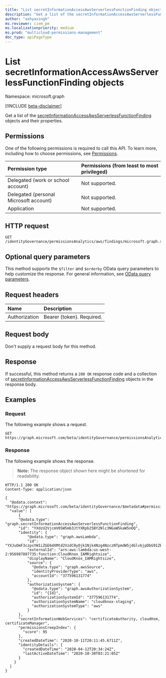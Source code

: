 ```yaml
---
title: "List secretInformationAccessAwsServerlessFunctionFinding objects"
description: "Get a list of the secretInformationAccessAwsServerlessFunctionFinding objects and their properties."
author: "ashyasingh"
ms.reviewer: ciem_pm
ms.localizationpriority: medium
ms.prod: "multicloud-permissions-management"
doc_type: apiPageType
---
```


# List secretInformationAccessAwsServerlessFunctionFinding objects
Namespace: microsoft.graph

[!INCLUDE [beta-disclaimer](../../includes/beta-disclaimer.md)]

Get a list of the [secretInformationAccessAwsServerlessFunctionFinding](../resources/secretinformationaccessawsserverlessfunctionfinding.md) objects and their properties.

## Permissions
One of the following permissions is required to call this API. To learn more, including how to choose permissions, see [Permissions](/graph/permissions-reference).

|Permission type|Permissions (from least to most privileged)|
|:---|:---|
|Delegated (work or school account)|Not supported.|
|Delegated (personal Microsoft account)|Not supported.|
|Application|Not supported.|

## HTTP request

<!-- {
  "blockType": "ignored"
}
-->
``` http
GET /identityGovernance/permissionsAnalytics/aws/findings/microsoft.graph.secretInformationAccessAwsServerlessFunctionFinding
```

## Optional query parameters
This method supports the `$filter` and `$orderby` OData query parameters to help customize the response. For general information, see [OData query parameters](/graph/query-parameters).

## Request headers
|Name|Description|
|:---|:---|
|Authorization|Bearer {token}. Required.|

## Request body
Don't supply a request body for this method.

## Response

If successful, this method returns a `200 OK` response code and a collection of [secretInformationAccessAwsServerlessFunctionFinding](../resources/secretinformationaccessawsserverlessfunctionfinding.md) objects in the response body.

## Examples

### Request
The following example shows a request.
<!-- {
  "blockType": "request",
  "name": "list_secretinformationaccessawsserverlessfunctionfinding"
}
-->
``` http
GET https://graph.microsoft.com/beta/identityGovernance/permissionsAnalytics/aws/findings/microsoft.graph.secretInformationAccessAwsServerlessFunctionFinding
```


### Response
The following example shows the response.
>**Note:** The response object shown here might be shortened for readability.
<!-- {
  "blockType": "response",
  "truncated": true,
  "@odata.type": "Collection(microsoft.graph.secretInformationAccessAwsServerlessFunctionFinding)"
}
-->
``` http
HTTP/1.1 200 OK
Content-Type: application/json

{
  "@odata.context": "https://graph.microsoft.com/beta/identityGovernance/$metadata#permissionsAnalytics/aws/findings/microsoft.graph.secretInformationAccessAwsServerlessFunctionFinding",
  "value": [
      {
      "@odata.type": "graph.secretInformationAccessAwsServerlessFunctionFinding",
      "id": "YXdzU2VjcmV0SW5mb3JtYXRpb25BY2Nlc3NGaW5kaW5nOQ",
      "identity": {
          "@odata.type": "graph.awsLambda",
          "id": "YXJuOmF3czpsYW1iZGE6dXMtd2VzdC0yOjk1Njk4Nzg4NzczNTpmdW5jdGlvbjpDbG91ZEtub3hfSUFNUmlnaHRzaXpl",
          "externalId": "arn:aws:lambda:us-west-2:956987887735:function:CloudKnox_IAMRightsize",
          "displayName": "CloudKnox_IAMRightsize",
          "source": {
            "@odata.type": "graph.awsSource",
            "identityProviderType": "aws",
            "accountId": "377596131774"
          },
          "authorizationSystem": {
            "@odata.type": "graph.awsAuthorizationSystem",
            "id": "{Id}",
            "authorizationSystemId": "377596131774",
            "authorizationSystemName": "cloudknox-staging",
            "authorizationSystemType": "aws"
          }
      },
      "secretInformationWebServices": "certificateAuthority, cloudHsm, certificateManager",
      "permissionsCreepIndex": {
        "score": 95
      },
      "createdDateTime": "2020-10-11T20:11:45.6711Z",
      "identityDetails": {
        "createdDateTime": "2020-04-12T20:34:24Z",
        "lastActiveDateTime": "2020-10-30T03:21:05Z"
      }
    }
  ]
}
```

